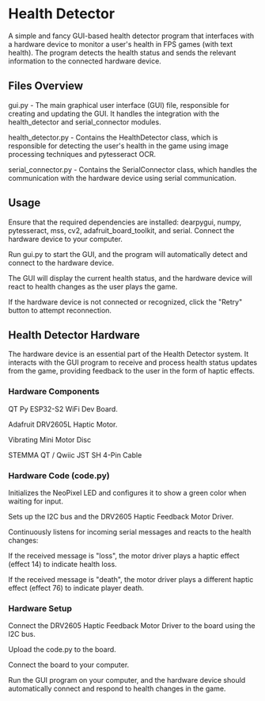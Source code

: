 # Health Detector
A simple and fancy GUI-based health detector program that interfaces with a hardware device to monitor a user's health in FPS games (with text health). The program detects the health status and sends the relevant information to the connected hardware device.

## Files Overview

gui.py - The main graphical user interface (GUI) file, responsible for creating and updating the GUI. It handles the integration with the health_detector and serial_connector modules.

health_detector.py - Contains the HealthDetector class, which is responsible for detecting the user's health in the game using image processing techniques and pytesseract OCR.

serial_connector.py - Contains the SerialConnector class, which handles the communication with the hardware device using serial communication.

## Usage

Ensure that the required dependencies are installed: dearpygui, numpy, pytesseract, mss, cv2, adafruit_board_toolkit, and serial.
Connect the hardware device to your computer.

Run gui.py to start the GUI, and the program will automatically detect and connect to the hardware device.

The GUI will display the current health status, and the hardware device will react to health changes as the user plays the game.

If the hardware device is not connected or recognized, click the "Retry" button to attempt reconnection.


## Health Detector Hardware

The hardware device is an essential part of the Health Detector system. It interacts with the GUI program to receive and process health status updates from the game, providing feedback to the user in the form of haptic effects.

### Hardware Components

QT Py ESP32-S2 WiFi Dev Board.

Adafruit DRV2605L Haptic Motor.

Vibrating Mini Motor Disc

STEMMA QT / Qwiic JST SH 4-Pin Cable

### Hardware Code (code.py)

Initializes the NeoPixel LED and configures it to show a green color when waiting for input.

Sets up the I2C bus and the DRV2605 Haptic Feedback Motor Driver.

Continuously listens for incoming serial messages and reacts to the health changes:

If the received message is "loss", the motor driver plays a haptic effect (effect 14) to indicate health loss.

If the received message is "death", the motor driver plays a different haptic effect (effect 76) to indicate player death.

### Hardware Setup

Connect the DRV2605 Haptic Feedback Motor Driver to the board using the I2C bus.

Upload the code.py to the board.

Connect the board to your computer.

Run the GUI program on your computer, and the hardware device should automatically connect and respond to health changes in the game.

